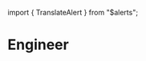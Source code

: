 import { TranslateAlert } from "$alerts";

# Engineer

<TranslateAlert href="/ru/vision/engineer" version="Russian" />
